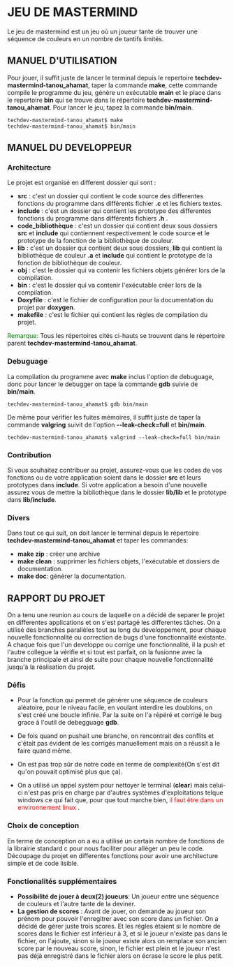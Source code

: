 # JEU DE MASTERMIND
Le jeu de mastermind est un jeu où un joueur tante de trouver une séquence de couleurs en un nombre de tantifs limités.

## MANUEL D'UTILISATION
Pour jouer, il suffit juste de lancer le terminal depuis le repertoire **techdev-mastermind-tanou_ahamat**, taper la commande __make__,  cette commande compile le programme du jeu, génère un exécutable **main** et le place dans le repertoire **bin** qui se trouve dans le répertoire **techdev-mastermind-tanou_ahamat**. Pour lancer le jeu, tapez la commande __bin/main__.

    techdev-mastermind-tanou_ahamat$ make
    techdev-mastermind-tanou_ahamat$ bin/main

## MANUEL DU DEVELOPPEUR
### Architecture 
Le projet est organisé en different dossier qui sont : 
- __src__ : c'est un dossier qui contient le code source des differentes fonctions du programme dans différents fichier **.c** et les fichiers textes.
- __include__ : c'est un dossier qui contient les prototype des differentes fonctions du programme dans différents fichiers __.h__ .
- __code_bibliothèque__ : c'est un dossier qui contient deux sous dossiers __src__ et __include__ qui contiennent respectivement le code source et le prototype de la fonction de la  bibliothèque de couleur.
- __lib__ : c'est un dossier qui  contient deux sous dossiers, __lib__ qui contient la bibliothèque de couleur __.a__ et __include__ qui contient le prototype de la fonction de bibliothèque de couleur.
- __obj__ : c'est le dossier qui va contenir les fichiers objets générer lors de la compilation.
- __bin__ : c'est le dossier qui va contenir l'exécutable créer lors de la compilation.
- __Doxyfile__ : c'est le fichier de configuration pour la documentation du projet par __doxygen__.
- __makefile__ : c'est le fichier qui contient les règles de compilation du projet.

<span style="color:green">Remarque:</span> Tous les répertoires cités ci-hauts se trouvent dans le répertoire parent **techdev-mastermind-tanou_ahamat**.

### Debuguage 
La compilation du programme avec __make__ inclus l'option de debuguage, donc pour lancer le debugger on tape la commande __gdb__ suivie de __bin/main__.

    techdev-mastermind-tanou_ahamat$ gdb bin/main

De même pour vérifier les fuites mémoires, il suffit juste de taper la commande __valgring__ suivit de l'option __--leak-check=full__ et __bin/main__.

    techdev-mastermind-tanou_ahamat$ valgrind --leak-check=full bin/main

### Contribution 
Si vous souhaitez contribuer au projet, assurez-vous que les codes de vos fonctions ou de votre application soient dans le dossier __src__ et leurs prototypes dans __include__. Si votre application a besoin d'une nouvelle assurez vous de mettre la bibliothèque dans le dossier __lib/lib__ et le prototype dans __lib/include__.

### Divers
Dans tout ce qui suit, on doit lancer le terminal depuis le répertoire __techdev-mastermind-tanou_ahamat__ et taper les commandes:

- __make zip__ : créer une archive
- __make clean__ : supprimer les fichiers objets, l'exécutable et dossiers de documentation.
- __make doc__: générer la documentation.


## RAPPORT DU PROJET
On a tenu une reunion au cours de laquelle on a décidé de separer le projet en differentes applications et on s'est partagé les differentes tâches. On a utilisé des branches parallèles tout au long du developpement, pour chaque nouvelle fonctionnalité ou correction de bugs d'une fonctionnalité existante. A chaque fois que l'un developpe ou corrige une fonctionnalité, il la push et l'autre collegue la vérifie et si tout est parfait, on la fusionne avec la branche principale et ainsi de suite pour chaque nouvelle fonctionnalité jusqu'à la réalisation du projet.

### Défis
- Pour la fonction qui permet de générer une séquence de couleurs aléatoire, pour le niveau facile, en voulant interdire les doublons, on s'est créé une boucle infinie. Par la suite on l'a répéré et corrigé le bug grace à l'outil de debegguage __gdb__.

- De fois quand on pushait une branche, on rencontrait des conflits et c'était pas évident de les corrigés manuellement mais on a réussit a le faire quand même.

- On est pas trop sûr de notre code en terme de complexité(On s'est dit qu'on pouvait optimisé plus que ça).

- On a utilisé un appel system pour nettoyer le terminal (__clear__) mais celui-ci n'est pas pris en charge par d'autres systèmes d'exploitations telque windows ce qui fait que, pour que tout marche bien, <span style = "color: red">il faut être dans un environnement linux </span>.

### Choix de conception
En terme de conception on a eu a utilisé un certain nombre de fonctions de la librairie standard c pour nous faciliter pour alléger un peu le code.
Découpage du projet en differentes fonctions pour avoir une architecture simple et de code lisible.

### Fonctionalités supplémentaires

- __Possibilité de jouer à deux(2) joueurs__:  Un joueur entre une séquence de couleurs et l'autre tante de la deviner.
- __La gestion de scores__ : Avant de jouer, on demande au joueur son prénom pour pouvoir l'enregitrer avec son score dans un fichier. On a décidé de gérer juste trois scores. Et les régles étaient si le nombre de scores dans le fichier est inférieur à 3, et si le joueur n'existe pas dans le fichier, on l'ajoute, sinon si le joueur existe alors on remplace son ancien score par le nouveau score, sinon, le fichier est plein et le joueur n'est pas déjà enregistré dans le fichier alors on écrase le score le plus petit.

